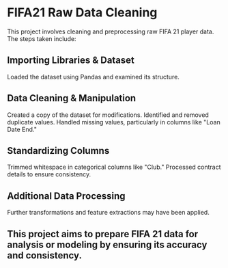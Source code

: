 # FIFA21 Raw Data Cleaning
This project involves cleaning and preprocessing raw FIFA 21 player data. The steps taken include:

## Importing Libraries & Dataset
Loaded the dataset using Pandas and examined its structure.

## Data Cleaning & Manipulation
Created a copy of the dataset for modifications.
Identified and removed duplicate values.
Handled missing values, particularly in columns like "Loan Date End."

## Standardizing Columns
Trimmed whitespace in categorical columns like "Club."
Processed contract details to ensure consistency.
## Additional Data Processing
Further transformations and feature extractions may have been applied.

## This project aims to prepare FIFA 21 data for analysis or modeling by ensuring its accuracy and consistency. 
